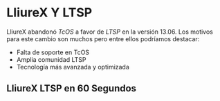 LliureX Y LTSP
==============


LliureX abandonó *TcOS* a favor de *LTSP* en la versión 13.06. Los motivos para este cambio son muchos pero entre ellos podríamos destacar:

* Falta de soporte en TcOS
* Amplia comunidad LTSP
* Tecnología más avanzada y optimizada

LliureX LTSP en 60 Segundos
---------------------------
